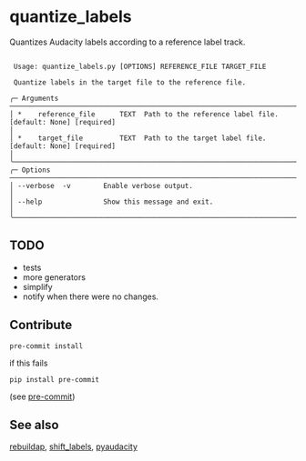 # quantize_labels

Quantizes Audacity labels according to a reference label track.

```console

 Usage: quantize_labels.py [OPTIONS] REFERENCE_FILE TARGET_FILE

 Quantize labels in the target file to the reference file.

╭─ Arguments ───────────────────────────────────────────────────────────────────────────────────────────────────────────────────────────────────────────────╮
│ *    reference_file      TEXT  Path to the reference label file. [default: None] [required]                                                               │
│ *    target_file         TEXT  Path to the target label file. [default: None] [required]                                                                  │
╰───────────────────────────────────────────────────────────────────────────────────────────────────────────────────────────────────────────────────────────╯
╭─ Options ─────────────────────────────────────────────────────────────────────────────────────────────────────────────────────────────────────────────────╮
│ --verbose  -v        Enable verbose output.                                                                                                               │
│ --help               Show this message and exit.                                                                                                          │
╰───────────────────────────────────────────────────────────────────────────────────────────────────────────────────────────────────────────────────────────╯

```

## TODO
- tests
- more generators
- simplify
- notify when there were no changes.

## Contribute
```console
pre-commit install
```
if this fails
```
pip install pre-commit
```
(see [pre-commit](https://pre-commit.com/))

## See also
[rebuildap](https://github.com/bwagner/rebuildap), [shift_labels](https://github.com/bwagner/shift_labels), [pyaudacity](https://github.com/bwagner/pyaudacity)
